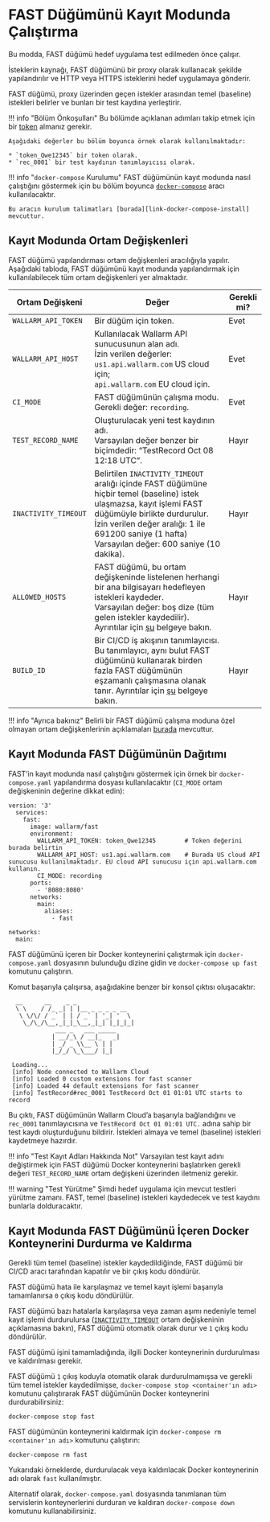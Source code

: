 [doc-allowed-hosts]:                ../operations/env-variables.md#limiting-the-number-of-requests-to-be-recorded
[doc-get-token]:                    prerequisites.md#anchor-token
[doc-concurrent-pipelines]:         ci-mode-concurrent-pipelines.md
[doc-env-variables]:                ../operations/env-variables.md

[anchor-recording-variables]:       #environment-variables-in-recording-mode

[link-docker-compose]:              https://docs.docker.com/compose/
[link-docker-compose-install]:      https://docs.docker.com/compose/install/

#  FAST Düğümünü Kayıt Modunda Çalıştırma

Bu modda, FAST düğümü hedef uygulama test edilmeden önce çalışır.

İsteklerin kaynağı, FAST düğümünü bir proxy olarak kullanacak şekilde yapılandırılır ve HTTP veya HTTPS isteklerini hedef uygulamaya gönderir.

FAST düğümü, proxy üzerinden geçen istekler arasından temel (baseline) istekleri belirler ve bunları bir test kaydına yerleştirir. 

!!! info "Bölüm Önkoşulları"
    Bu bölümde açıklanan adımları takip etmek için bir [token][doc-get-token] almanız gerekir.
    
    Aşağıdaki değerler bu bölüm boyunca örnek olarak kullanılmaktadır:

    * `token_Qwe12345` bir token olarak.
    * `rec_0001` bir test kaydının tanımlayıcısı olarak.

!!! info "`docker-compose` Kurulumu"
    FAST düğümünün kayıt modunda nasıl çalıştığını göstermek için bu bölüm boyunca [`docker-compose`][link-docker-compose] aracı kullanılacaktır.
    
    Bu aracın kurulum talimatları [burada][link-docker-compose-install] mevcuttur.

## Kayıt Modunda Ortam Değişkenleri

FAST düğümü yapılandırması ortam değişkenleri aracılığıyla yapılır. Aşağıdaki tabloda, FAST düğümünü kayıt modunda yapılandırmak için kullanılabilecek tüm ortam değişkenleri yer almaktadır.

| Ortam Değişkeni   | Değer  | Gerekli mi? |
|--------------------	| --------	| -----------	|
| `WALLARM_API_TOKEN`  	| Bir düğüm için token. | Evet |
| `WALLARM_API_HOST`   	| Kullanılacak Wallarm API sunucusunun alan adı. <br>İzin verilen değerler: <br>`us1.api.wallarm.com` US cloud için;<br>`api.wallarm.com` EU cloud için.| Evet |
| `CI_MODE`            	| FAST düğümünün çalışma modu. <br>Gerekli değer: `recording`. | Evet |
| `TEST_RECORD_NAME`   	| Oluşturulacak yeni test kaydının adı. <br>Varsayılan değer benzer bir biçimdedir: “TestRecord Oct 08 12:18 UTC”. | Hayır |
| `INACTIVITY_TIMEOUT` 	| Belirtilen `INACTIVITY_TIMEOUT` aralığı içinde FAST düğümüne hiçbir temel (baseline) istek ulaşmazsa, kayıt işlemi FAST düğümüyle birlikte durdurulur.<br>İzin verilen değer aralığı: 1 ile 691200 saniye (1 hafta)<br>Varsayılan değer: 600 saniye (10 dakika). | Hayır |
| `ALLOWED_HOSTS`       | FAST düğümü, bu ortam değişkeninde listelenen herhangi bir ana bilgisayarı hedefleyen istekleri kaydeder. <br>Varsayılan değer: boş dize (tüm gelen istekler kaydedilir). Ayrıntılar için [şu][doc-allowed-hosts] belgeye bakın.| Hayır |
| `BUILD_ID` | Bir CI/CD iş akışının tanımlayıcısı. Bu tanımlayıcı, aynı bulut FAST düğümünü kullanarak birden fazla FAST düğümünün eşzamanlı çalışmasına olanak tanır. Ayrıntılar için [şu][doc-concurrent-pipelines] belgeye bakın.| Hayır |

!!! info "Ayrıca bakınız"
    Belirli bir FAST düğümü çalışma moduna özel olmayan ortam değişkenlerinin açıklamaları [burada][doc-env-variables] mevcuttur.

## Kayıt Modunda FAST Düğümünün Dağıtımı

FAST’in kayıt modunda nasıl çalıştığını göstermek için örnek bir `docker-compose.yaml` yapılandırma dosyası kullanılacaktır (`CI_MODE` ortam değişkeninin değerine dikkat edin):

```
version: '3'
  services:
    fast:                                        
      image: wallarm/fast
      environment:
        WALLARM_API_TOKEN: token_Qwe12345        # Token değerini burada belirtin
        WALLARM_API_HOST: us1.api.wallarm.com    # Burada US cloud API sunucusu kullanılmaktadır. EU cloud API sunucusu için api.wallarm.com kullanın.
        CI_MODE: recording
      ports:
        - '8080:8080'                              
      networks:
        main:
          aliases:
            - fast

networks:
  main:
```

FAST düğümünü içeren bir Docker konteynerini çalıştırmak için `docker-compose.yaml` dosyasının bulunduğu dizine gidin ve `docker-compose up fast` komutunu çalıştırın.

Komut başarıyla çalışırsa, aşağıdakine benzer bir konsol çıktısı oluşacaktır:

```
  __      __    _ _
  \ \    / /_ _| | |__ _ _ _ _ __
   \ \/\/ / _` | | / _` | '_| '  \
    \_/\_/\__,_|_|_\__,_|_| |_|_|_|
             ___ _   ___ _____
            | __/_\ / __|_   _|
            | _/ _ \\__ \ | |
            |_/_/ \_\___/ |_|
 
 Loading...
 [info] Node connected to Wallarm Cloud
 [info] Loaded 0 custom extensions for fast scanner
 [info] Loaded 44 default extensions for fast scanner
 [info] TestRecord#rec_0001 TestRecord Oct 01 01:01 UTC starts to record

```

Bu çıktı, FAST düğümünün Wallarm Cloud’a başarıyla bağlandığını ve `rec_0001` tanımlayıcısına ve `TestRecord Oct 01 01:01 UTC.` adına sahip bir test kaydı oluşturduğunu bildirir. İstekleri almaya ve temel (baseline) istekleri kaydetmeye hazırdır.

!!! info "Test Kayıt Adları Hakkında Not"
    Varsayılan test kayıt adını değiştirmek için FAST düğümü Docker konteynerini başlatırken gerekli değeri `TEST_RECORD_NAME` ortam değişkeni üzerinden iletmeniz gerekir.

!!! warning "Test Yürütme"
    Şimdi hedef uygulama için mevcut testleri yürütme zamanı. FAST, temel (baseline) istekleri kaydedecek ve test kaydını bunlarla dolduracaktır.

## Kayıt Modunda FAST Düğümünü İçeren Docker Konteynerini Durdurma ve Kaldırma

Gerekli tüm temel (baseline) istekler kaydedildiğinde, FAST düğümü bir CI/CD aracı tarafından kapatılır ve bir çıkış kodu döndürür.

FAST düğümü hata ile karşılaşmaz ve temel kayıt işlemi başarıyla tamamlanırsa `0` çıkış kodu döndürülür.

FAST düğümü bazı hatalarla karşılaşırsa veya zaman aşımı nedeniyle temel kayıt işlemi durdurulursa ([`INACTIVITY_TIMEOUT`][anchor-recording-variables] ortam değişkeninin açıklamasına bakın), FAST düğümü otomatik olarak durur ve `1` çıkış kodu döndürülür.

FAST düğümü işini tamamladığında, ilgili Docker konteynerinin durdurulması ve kaldırılması gerekir.

FAST düğümü `1` çıkış koduyla otomatik olarak durdurulmamışsa ve gerekli tüm temel istekler kaydedilmişse, `docker-compose stop <container'ın adı>` komutunu çalıştırarak FAST düğümünün Docker konteynerini durdurabilirsiniz:

```
docker-compose stop fast
```

FAST düğümünün konteynerini kaldırmak için `docker-compose rm <container'ın adı>` komutunu çalıştırın:

```
docker-compose rm fast
```

Yukarıdaki örneklerde, durdurulacak veya kaldırılacak Docker konteynerinin adı olarak `fast` kullanılmıştır.

Alternatif olarak, `docker-compose.yaml` dosyasında tanımlanan tüm servislerin konteynerlerini durduran ve kaldıran `docker-compose down` komutunu kullanabilirsiniz.